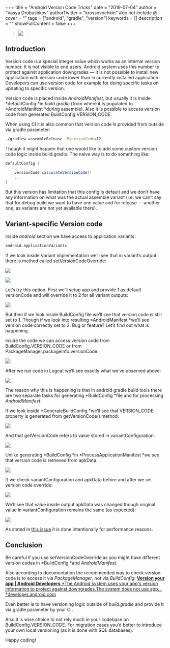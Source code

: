 +++
title = "Android Version Code Tricks"
date = "2019-07-04"
author = "Vasya Drobushkov"
authorTwitter = "krossovochkin" #do not include @
cover = ""
tags = ["android", "gradle", "version"]
keywords = []
description = ""
showFullContent = false
+++

> [![](https://img.shields.io/badge/original-proandroiddev-green)](https://proandroiddev.com/android-version-code-tricks-f63421285ee7)

## Introduction

Version code is a special integer value which works as an internal version number. It is not visible to end users. Android system uses this number to protect against application downgrades — it is not possible to install new application with version code lower than in currently installed application.
Developers can use version code for example for doing specific tasks on updating to specific version.

Version code is placed inside *AndroidManifest*, but usually it is inside *defaultConfig *in *build.gradle* (from where it is populated to *AndroidManifest *during assemble).
Also it is possible to access version code from generated BuildConfig.VERSION_CODE.

When using CI it is also common that version code is provided from outside via gradle parameter:

```bash
./gradlew assembleRelease -PversionCode=12
```

Though it might happen that one would like to add some custom version code logic inside build.gradle. The naive way is to do something like:

```groovy
defaultConfig {
    ...
    versionCode calculateVersionCode()
    ...
}
```

But this version has limitation that this config is default and we don’t have any information on what was the actual assemble variant (i.e. we can’t say that for debug build we want to have one value and for release — another one, as variants are not yet available there).

## Variant-specific Version code

Inside *android* section we have access to application variants:

```groovy
android.applicationVariants
```

If we look inside Variant implementation we’ll see that in variant’s output there is method called setVersionCodeOverride:

![](../../img/1_jYFt6AKQEEfLts8x_xWPkg.png)

![](../../img/1_r5siIglz84s-CAKkpbhACQ.png)

Let’s try this option. First we’ll setup app and provide 1 as default versionCode and will override it to 2 for all variant outputs:

![](../../img/1_Zb2rYB9NwkYlWv7WzdOnXQ.png)

But then if we look inside BuildConfig file we’ll see that version code is still set to 1. Though if we look into resulting *AndroidManifest *we’ll see version code correctly set to 2.
Bug or feature? Let’s find out what is happening.

Inside the code we can access version code from BuildConfig.VERSION_CODE or from PackageManager.packageInfo.versionCode:

![](../../img/1_QYPXdSM6hRmsqkYU2qUkFA.png)

After we run code in Logcat we’ll see exactly what we’ve observed above:

![](../../img/1_NJ-Afc0ZQb3c0liYW9C2yw.png)

The reason why this is happening is that in android gradle build tools there are two separate tasks for generating *BuildConfig *file and for processing *AndroidManifest*.

If we look inside *GenerateBuildConfig *we’ll see that VERSION_CODE property is generated from getVersionCode() method:

![](../../img/1__54jAHC-MPi33AJpJmiN8Q.png)

And that getVersionCode refers to value stored in variantConfiguration:

![](../../img/1_DCW18oMaKmJjxVCtO6DGVw.png)

Unlike generating *BuildConfig *in *ProcessApplicationManifest *we see that version code is retrieved from apkData.

![](../../img/1_grekhtsztmKZXz7ZCV8Wkg.png)

If we check variantConfiguration and apkData before and after we set version code override:

![](../../img/1_VNfzqZdwX79yUuIVSX8BbQ.png)

We’ll see that value inside output apkData was changed though original value in variantConfiguration remains the same (as expected):

![](../../img/1_p7lijVOWWIbu_3r4WLdj5w.png)

As stated in [this issue](https://issuetracker.google.com/issues/37008496) it is done intentionally for performance reasons.

## Conclusion

Be careful if you use setVersionCodeOverride as you might have different version codes in *BuildConfig *and *AndroidManifest*.

Also according to documentation the recommended way to check version code is to access it via *PackageManager*, not via *BuildConfig*:
[**Version your app | Android Developers**
*The Android system uses your app's version information to protect against downgrades.The system does not use app…*developer.android.com](https://developer.android.com/studio/publish/versioning)

Even better is to have versioning logic outside of *build.gradle* and provide it via gradle parameter by your CI.

Also it is wise choice to not rely much in your codebase on BuildConfig.VERSION_CODE. For migration cases you’d better to introduce your own local versioning (as it is done with SQL databases).

Happy coding!
